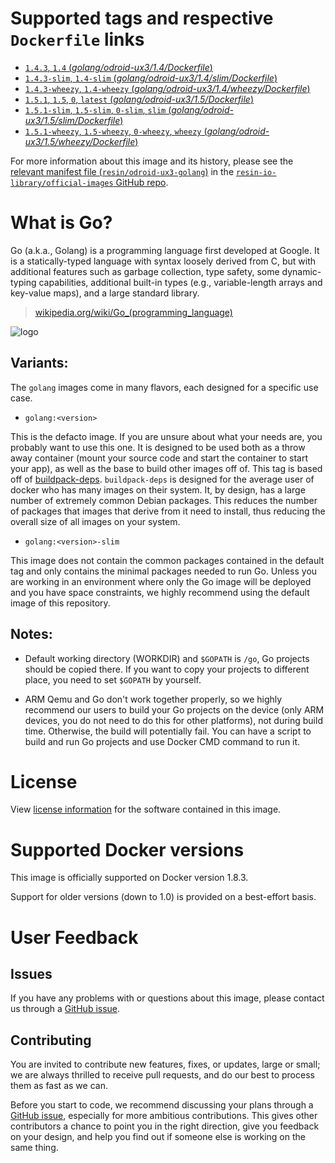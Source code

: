# Supported tags and respective `Dockerfile` links

-	[`1.4.3`, `1.4` (*golang/odroid-ux3/1.4/Dockerfile*)](https://github.com/resin-io-library/base-images/blob/436f57a419aa35da0dc95289c90fe8b549e96d39/golang/odroid-ux3/1.4/Dockerfile)
-	[`1.4.3-slim`, `1.4-slim` (*golang/odroid-ux3/1.4/slim/Dockerfile*)](https://github.com/resin-io-library/base-images/blob/436f57a419aa35da0dc95289c90fe8b549e96d39/golang/odroid-ux3/1.4/slim/Dockerfile)
-	[`1.4.3-wheezy`, `1.4-wheezy` (*golang/odroid-ux3/1.4/wheezy/Dockerfile*)](https://github.com/resin-io-library/base-images/blob/436f57a419aa35da0dc95289c90fe8b549e96d39/golang/odroid-ux3/1.4/wheezy/Dockerfile)
-	[`1.5.1`, `1.5`, `0`, `latest` (*golang/odroid-ux3/1.5/Dockerfile*)](https://github.com/resin-io-library/base-images/blob/436f57a419aa35da0dc95289c90fe8b549e96d39/golang/odroid-ux3/1.5/Dockerfile)
-	[`1.5.1-slim`, `1.5-slim`, `0-slim`, `slim` (*golang/odroid-ux3/1.5/slim/Dockerfile*)](https://github.com/resin-io-library/base-images/blob/436f57a419aa35da0dc95289c90fe8b549e96d39/golang/odroid-ux3/1.5/slim/Dockerfile)
-	[`1.5.1-wheezy`, `1.5-wheezy`, `0-wheezy`, `wheezy` (*golang/odroid-ux3/1.5/wheezy/Dockerfile*)](https://github.com/resin-io-library/base-images/blob/436f57a419aa35da0dc95289c90fe8b549e96d39/golang/odroid-ux3/1.5/wheezy/Dockerfile)

For more information about this image and its history, please see the [relevant manifest file (`resin/odroid-ux3-golang`)](https://github.com/resin-io-library/official-images/blob/master/library/odroid-ux3-golang) in the [`resin-io-library/official-images` GitHub repo](https://github.com/resin-io-library/official-images).

# What is Go?

Go (a.k.a., Golang) is a programming language first developed at Google. It is a statically-typed language with syntax loosely derived from C, but with additional features such as garbage collection, type safety, some dynamic-typing capabilities, additional built-in types (e.g., variable-length arrays and key-value maps), and a large standard library.

> [wikipedia.org/wiki/Go_(programming_language)](http://en.wikipedia.org/wiki/Go_%28programming_language%29)

![logo](https://raw.githubusercontent.com/resin-io-library/docs/master/odroid-ux3-golang/logo.png)

## Variants:

The `golang` images come in many flavors, each designed for a specific use case.

* `golang:<version>`

This is the defacto image. If you are unsure about what your needs are, you probably want to use this one. It is designed to be used both as a throw away container (mount your source code and start the container to start your app), as well as the base to build other images off of. This tag is based off of [buildpack-deps](#buildpack-deps). `buildpack-deps` is designed for the average user of docker who has many images on their system. It, by design, has a large number of extremely common Debian packages. This reduces the number of packages that images that derive from it need to install, thus reducing the overall size of all images on your system.

* `golang:<version>-slim`

This image does not contain the common packages contained in the default tag and only contains the minimal packages needed to run Go. Unless you are working in an environment where only the Go image will be deployed and you have space constraints, we highly recommend using the default image of this repository.

## Notes:

* Default working directory (WORKDIR) and `$GOPATH` is `/go`, Go projects should be copied there. If you want to copy your projects to different place, you need to set `$GOPATH` by yourself.

* ARM Qemu and Go don't work together properly, so we highly recommend our users to build your Go projects on the device (only ARM devices, you do not need to do this for other platforms), not during build time. Otherwise, the build will potentially fail. You can have a script to build and run Go projects and use Docker CMD command to run it.

# License

View [license information](http://golang.org/LICENSE) for the software contained in this image.

# Supported Docker versions

This image is officially supported on Docker version 1.8.3.

Support for older versions (down to 1.0) is provided on a best-effort basis.

# User Feedback

## Issues

If you have any problems with or questions about this image, please contact us through a [GitHub issue](https://github.com/resin-io-library/odroid-ux3-golang/issues).

## Contributing

You are invited to contribute new features, fixes, or updates, large or small; we are always thrilled to receive pull requests, and do our best to process them as fast as we can.

Before you start to code, we recommend discussing your plans through a [GitHub issue](https://github.com/resin-io-library/odroid-ux3-golang/issues), especially for more ambitious contributions. This gives other contributors a chance to point you in the right direction, give you feedback on your design, and help you find out if someone else is working on the same thing.
